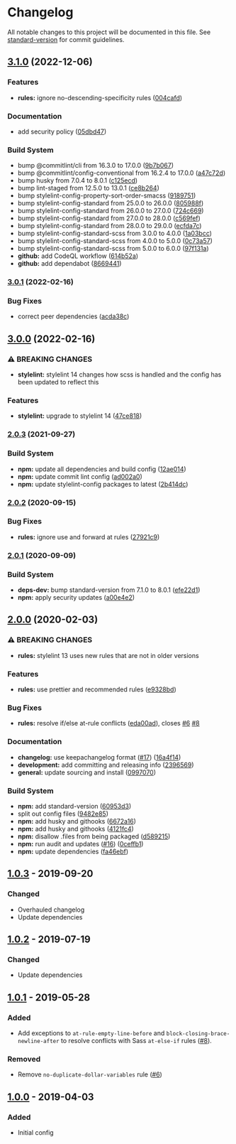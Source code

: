 # Changelog

All notable changes to this project will be documented in this file. See [standard-version](https://github.com/conventional-changelog/standard-version) for commit guidelines.

## [3.1.0](https://github.com/coldfrontlabs/stylelint-config-coldfront/compare/v3.0.1...v3.1.0) (2022-12-06)


### Features

* **rules:** ignore no-descending-specificity rules ([004cafd](https://github.com/coldfrontlabs/stylelint-config-coldfront/commit/004cafd184ef28bb59f10b9258085e64571ee18d))


### Documentation

* add security policy ([05dbd47](https://github.com/coldfrontlabs/stylelint-config-coldfront/commit/05dbd4763b305b6fd797d0ec1c8a0949e77a2f14))


### Build System

* bump @commitlint/cli from 16.3.0 to 17.0.0 ([9b7b067](https://github.com/coldfrontlabs/stylelint-config-coldfront/commit/9b7b0674104cedad80b85860f62ba15f9b693023))
* bump @commitlint/config-conventional from 16.2.4 to 17.0.0 ([a47c72d](https://github.com/coldfrontlabs/stylelint-config-coldfront/commit/a47c72d41bdc33c18b14232dded15083916bb77a))
* bump husky from 7.0.4 to 8.0.1 ([c125ecd](https://github.com/coldfrontlabs/stylelint-config-coldfront/commit/c125ecd32157d6154ee49937c784be9f1b6061e0))
* bump lint-staged from 12.5.0 to 13.0.1 ([ce8b264](https://github.com/coldfrontlabs/stylelint-config-coldfront/commit/ce8b264455e9a20fec5219bcd894585a7d640317))
* bump stylelint-config-property-sort-order-smacss ([9189751](https://github.com/coldfrontlabs/stylelint-config-coldfront/commit/9189751302d44804e6347e2211f9c8a2c536b702))
* bump stylelint-config-standard from 25.0.0 to 26.0.0 ([805988f](https://github.com/coldfrontlabs/stylelint-config-coldfront/commit/805988f3b436f4adeacfc02096ccd5bdb9d15135))
* bump stylelint-config-standard from 26.0.0 to 27.0.0 ([724c669](https://github.com/coldfrontlabs/stylelint-config-coldfront/commit/724c6695042fafcd1f6335bee4343d7c4acdc7db))
* bump stylelint-config-standard from 27.0.0 to 28.0.0 ([c569fef](https://github.com/coldfrontlabs/stylelint-config-coldfront/commit/c569fef9ca9fb5405ecdea16618d295b1cf14cd0))
* bump stylelint-config-standard from 28.0.0 to 29.0.0 ([ecfda7c](https://github.com/coldfrontlabs/stylelint-config-coldfront/commit/ecfda7c9e6e5c67740df630268f7897845e09a39))
* bump stylelint-config-standard-scss from 3.0.0 to 4.0.0 ([1a03bcc](https://github.com/coldfrontlabs/stylelint-config-coldfront/commit/1a03bcc7f0720ea41eafd949ed8497dce7eb6686))
* bump stylelint-config-standard-scss from 4.0.0 to 5.0.0 ([0c73a57](https://github.com/coldfrontlabs/stylelint-config-coldfront/commit/0c73a57b49d94013937b8247e7812f4d151afc5b))
* bump stylelint-config-standard-scss from 5.0.0 to 6.0.0 ([97f131a](https://github.com/coldfrontlabs/stylelint-config-coldfront/commit/97f131a83f137f209a98178a5165ff0cc31d34f5))
* **github:** add CodeQL workflow ([614b52a](https://github.com/coldfrontlabs/stylelint-config-coldfront/commit/614b52af705275b40ae51689068043c07bc44665))
* **github:** add dependabot ([8669441](https://github.com/coldfrontlabs/stylelint-config-coldfront/commit/866944197c84961daa9259c36689633d77781107))

### [3.0.1](https://github.com/coldfrontlabs/stylelint-config-coldfront/compare/v3.0.0...v3.0.1) (2022-02-16)


### Bug Fixes

* correct peer dependencies ([acda38c](https://github.com/coldfrontlabs/stylelint-config-coldfront/commit/acda38c92791c6fb62183d32ef9c428ed8a02276))

## [3.0.0](https://github.com/coldfrontlabs/stylelint-config-coldfront/compare/v2.0.3...v3.0.0) (2022-02-16)


### ⚠ BREAKING CHANGES

* **stylelint:** stylelint 14 changes how scss is handled and the config has been updated to reflect
this

### Features

* **stylelint:** upgrade to stylelint 14 ([47ce818](https://github.com/coldfrontlabs/stylelint-config-coldfront/commit/47ce818c4c977b765ea1ace4867646bee8bf99b6))

### [2.0.3](https://github.com/coldfrontlabs/stylelint-config-coldfront/compare/v2.0.2...v2.0.3) (2021-09-27)


### Build System

* **npm:** update all dependencies and build config ([12ae014](https://github.com/coldfrontlabs/stylelint-config-coldfront/commit/12ae014b976b3e4d659778b769a6486d3ff2d031))
* **npm:** update commit lint config ([ad002a0](https://github.com/coldfrontlabs/stylelint-config-coldfront/commit/ad002a02c60f31549be2b990632af14d3574b371))
* **npm:** update stylelint-config packages to latest ([2b414dc](https://github.com/coldfrontlabs/stylelint-config-coldfront/commit/2b414dc4bf0d0deb1226aed6cd372e82ee31bada))

### [2.0.2](https://github.com/coldfrontlabs/stylelint-config-coldfront/compare/v2.0.1...v2.0.2) (2020-09-15)


### Bug Fixes

* **rules:** ignore use and forward at rules ([27921c9](https://github.com/coldfrontlabs/stylelint-config-coldfront/commit/27921c99bbccc123548d54ca6ba704bba82e7a7c))

### [2.0.1](https://github.com/coldfrontlabs/stylelint-config-coldfront/compare/v2.0.0...v2.0.1) (2020-09-09)


### Build System

* **deps-dev:** bump standard-version from 7.1.0 to 8.0.1 ([efe22d1](https://github.com/coldfrontlabs/stylelint-config-coldfront/commit/efe22d1b29ebe51a8c78fa59fd0718c4cf3aa256))
* **npm:** apply security updates ([a00e4e2](https://github.com/coldfrontlabs/stylelint-config-coldfront/commit/a00e4e28c8dc69f6b3528306ea52a3f95687353c))

## [2.0.0](https://github.com/coldfrontlabs/stylelint-config-coldfront/compare/v1.0.1...v2.0.0) (2020-02-03)


### ⚠ BREAKING CHANGES

* **rules:** stylelint 13 uses new rules that are not in older versions

### Features

* **rules:** use prettier and recommended rules ([e9328bd](https://github.com/coldfrontlabs/stylelint-config-coldfront/commit/e9328bd800a19672e7e1b269901956f7083e2119))


### Bug Fixes

* **rules:** resolve if/else at-rule conflicts ([eda00ad](https://github.com/coldfrontlabs/stylelint-config-coldfront/commit/eda00ad9238802d0e57aa489ac443ec0574ad017)), closes [#6](https://github.com/coldfrontlabs/stylelint-config-coldfront/issues/6) [#8](https://github.com/coldfrontlabs/stylelint-config-coldfront/issues/8)


### Documentation

* **changelog:** use keepachangelog format ([#17](https://github.com/coldfrontlabs/stylelint-config-coldfront/issues/17)) ([16a4f14](https://github.com/coldfrontlabs/stylelint-config-coldfront/commit/16a4f1422570753f63995fc765131e214d91cfe1))
* **development:** add committing and releasing info ([2396569](https://github.com/coldfrontlabs/stylelint-config-coldfront/commit/239656964dcd79b2aa0ad2a9373bb617be455834))
* **general:** update sourcing and install ([0997070](https://github.com/coldfrontlabs/stylelint-config-coldfront/commit/099707049a6b0964d223bb1e492c2b10f89c39bc))


### Build System

* **npm:** add standard-version ([60953d3](https://github.com/coldfrontlabs/stylelint-config-coldfront/commit/60953d30b789c7d32360098ac11f4e188900d20b))
* split out config files ([9482e85](https://github.com/coldfrontlabs/stylelint-config-coldfront/commit/9482e8563b8f34e438cbbb1cdf585e0af40b4e94))
* **npm:** add husky and githooks ([6672a16](https://github.com/coldfrontlabs/stylelint-config-coldfront/commit/6672a1633c6922fd4c91024d42517799487139bc))
* **npm:** add husky and githooks ([4121fc4](https://github.com/coldfrontlabs/stylelint-config-coldfront/commit/4121fc4b212f523651dcef266971810bdfe4455f))
* **npm:** disallow .files from being packaged ([d589215](https://github.com/coldfrontlabs/stylelint-config-coldfront/commit/d58921546b40e582f1802c6570da63fdeeea3ad2))
* **npm:** run audit and updates ([#16](https://github.com/coldfrontlabs/stylelint-config-coldfront/issues/16)) ([0ceffb1](https://github.com/coldfrontlabs/stylelint-config-coldfront/commit/0ceffb13c21d4b03fcd3ce5a1a8632ae0bd7eb84))
* **npm:** update dependencies ([fa46ebf](https://github.com/coldfrontlabs/stylelint-config-coldfront/commit/fa46ebf6f7966acc2851e55930dd36e07b184e55))

## [1.0.3] - 2019-09-20
### Changed
- Overhauled changelog
- Update dependencies

## [1.0.2] - 2019-07-19
### Changed
- Update dependencies

## [1.0.1] - 2019-05-28
### Added
- Add exceptions to `at-rule-empty-line-before` and `block-closing-brace-newline-after` to resolve conflicts with Sass `at-else-if` rules ([#8](https://github.com/coldfrontlabs/stylelint-config-coldfront/issues/8)).

### Removed
- Remove `no-duplicate-dollar-variables` rule ([#6](https://github.com/coldfrontlabs/stylelint-config-coldfront/issues/6))

## [1.0.0] - 2019-04-03
### Added
- Initial config

[Unreleased]: https://github.com/coldfrontlabs/stylelint-config-coldfront/compare/v1.0.3...HEAD
[1.0.3]: https://github.com/coldfrontlabs/stylelint-config-coldfront/compare/v1.0.2...v1.0.3
[1.0.2]: https://github.com/coldfrontlabs/stylelint-config-coldfront/compare/v1.0.1...v1.0.2
[1.0.1]: https://github.com/coldfrontlabs/stylelint-config-coldfront/compare/v1.0.0...v1.0.1
[1.0.0]: https://github.com/coldfrontlabs/stylelint-config-coldfront/tree/v1.0.0
